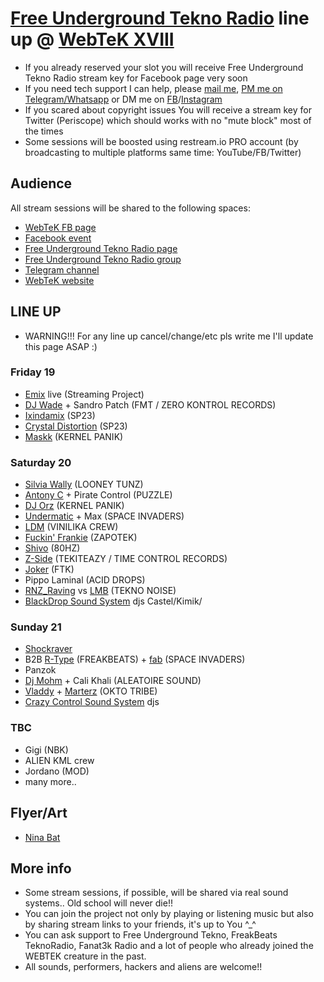 # [Free Underground Tekno Radio](https://www.facebook.com/Free.Underground.Tekno.Radio/) line up @ [WebTeK XVIII](https://www.facebook.com/events/473975483781586)

- If you already reserved your slot you will receive Free Underground Tekno Radio stream key for Facebook page very soon
- If you need tech support I can help, please [mail me](fabrizio.salmi@gmail.com), [PM me on Telegram/Whatsapp](+393409727857) or DM me on [FB](https://www.facebook.com/streaming.teknival/)/[Instagram](https://www.instagram.com/fab_spaceinvaders/)
- If you scared about copyright issues You will receive a stream key for Twitter (Periscope) which should works with no "mute block" most of the times
- Some sessions will be boosted using restream.io PRO account (by broadcasting to multiple platforms same time: YouTube/FB/Twitter)

## Audience

All stream sessions will be shared to the following spaces:

- [WebTeK FB page](https://www.facebook.com/Worldwide.Streaming.Teknival/)
- [Facebook event](https://www.facebook.com/events/473975483781586)
- [Free Underground Tekno Radio page](https://www.facebook.com/Free.Underground.Tekno.Radio/)
- [Free Underground Tekno Radio group](https://www.facebook.com/groups/free.underground.tekno/)
- [Telegram channel](https://t.me/streamingteknival)
- [WebTeK website](https://webtek.live)

## LINE UP 

- WARNING!!! For any line up cancel/change/etc pls write me I'll update this page ASAP :)

### Friday 19

- [Emix](https://www.facebook.com/emix.boss) live (Streaming Project)
- [DJ Wade](https://www.facebook.com/giovanni.venditti.927) + Sandro Patch (FMT / ZERO KONTROL RECORDS)
- [Ixindamix](https://www.facebook.com/Ixindamix) (SP23)
- [Crystal Distortion](https://www.facebook.com/crystaldistortion23) (SP23)
- [Maskk](https://www.facebook.com/maskklive/) (KERNEL PANIK)

### Saturday 20

- [Silvia Wally](https://www.facebook.com/silviawallyx) (LOONEY TUNZ)
- [Antony C](https://www.facebook.com/profile.php?id=100005388945452) + Pirate Control (PUZZLE)
- [DJ Orz](https://www.facebook.com/djorzkk) (KERNEL PANIK)
- [Undermatic](https://www.facebook.com/andrea.undermatic) + Max (SPACE INVADERS)
- [LDM](https://www.facebook.com/lorenzo.dimaggio.52) (VINILIKA CREW)
- [Fuckin' Frankie](https://www.facebook.com/profile.php?id=1387816675) (ZAPOTEK)
- [Shivo](https://www.facebook.com/lorenzo.shivo.nbk) (80HZ)
- [Z-Side](https://www.facebook.com/ZSide/) (TEKITEAZY / TIME CONTROL RECORDS)
- [Joker](https://www.facebook.com/samu.jkrfamilytekcrew) (FTK)
- Pippo Laminal (ACID DROPS)
- [RNZ_Raving](https://www.facebook.com/RnzRaving) vs [LMB](https://www.facebook.com/LmbTeknoNoise/) (TEKNO NOISE)
- [BlackDrop Sound System](https://www.facebook.com/BlackDropSound/) djs Castel/Kimik/

### Sunday 21

- [Shockraver](https://www.facebook.com/shockraver23)
- B2B [R-Type](https://www.facebook.com/frekzo.betso) (FREAKBEATS) + [fab](https://www.facebook.com/streaming.teknival/) (SPACE INVADERS)
- Panzok
- [Dj Mohm](https://www.facebook.com/profile.php?id=100008772453456) + Cali Khali (ALEATOIRE SOUND)
- [Vladdy](https://www.facebook.com/vladdy.tribe.7) + [Marterz](https://www.facebook.com/ric.marter.90) (OKTO TRIBE)
- [Crazy Control Sound System](https://www.facebook.com/Crazy-control-sound-system-203149333887018/) djs


### TBC

- Gigi (NBK)
- ALIEN KML crew
- Jordano (MOD)
- many more.. 

## Flyer/Art

- [Nina Bat](https://www.facebook.com/Nino.BlackBat)

## More info

- Some stream sessions, if possible, will be shared via real sound systems.. Old school will never die!!
- You can join the project not only by playing or listening music but also by sharing stream links to your friends, it's up to You ^_^
- You can ask support to Free Underground Tekno, FreakBeats TeknoRadio, Fanat3k Radio and a lot of people who already joined the WEBTEK creature in the past.
- All sounds, performers, hackers and aliens are welcome!!
